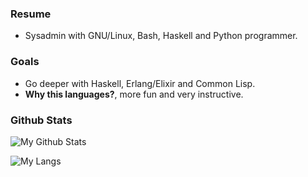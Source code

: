 ### Resume

- Sysadmin with GNU/Linux, Bash, Haskell and Python programmer.

### Goals 

- Go deeper with Haskell, Erlang/Elixir and Common Lisp. 
- **Why this languages?**, more fun and very instructive.

### Github Stats

![My Github Stats](https://github-readme-stats.vercel.app/api?username=signedchar&count_private=true&show_icons=true&include_all_commits=true&theme=tokyonight)

![My Langs](https://github-readme-stats.vercel.app/api/top-langs/?username=signedchar&theme=tokyonight&layout=compact)
